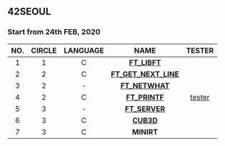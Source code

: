 ## 42SEOUL
### Start from 24th FEB, 2020

|NO.|CIRCLE|LANGUAGE|NAME|TESTER|
|:--:|:--:|:---:|:---:|:---:|
|1|1|C|[**FT_LIBFT**](./01_FT_LIBFT)||
|2|2|C|[**FT_GET_NEXT_LINE**](./02_FT_GNL)||
|3|2| - |[**FT_NETWHAT**](./03_FT_NETWHAT)||
|4|2|C|[**FT_PRINTF**](./04_FT_PRINTF/)|[tester](./04_FT_PRINTF/README.md)|
|5|3| - |[**FT_SERVER**](./05_FT_SERVER)||
|6|3|C|[**CUB3D**](./06_CUB3D)||
|7|3|C|**MINIRT**||
